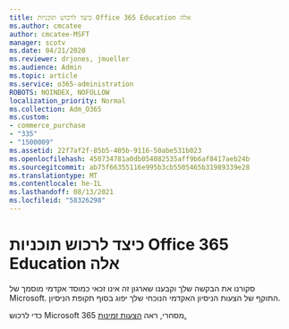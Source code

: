 ```yaml
---
title: כיצד לרכוש תוכניות Office 365 Education אלה
ms.author: cmcatee
author: cmcatee-MSFT
manager: scotv
ms.date: 04/21/2020
ms.reviewer: drjones, jmueller
ms.audience: Admin
ms.topic: article
ms.service: o365-administration
ROBOTS: NOINDEX, NOFOLLOW
localization_priority: Normal
ms.collection: Adm_O365
ms.custom:
- commerce_purchase
- "335"
- "1500009"
ms.assetid: 22f7af2f-85b5-405b-9116-50abe531b023
ms.openlocfilehash: 450734781a0db054082535aff9b6af8417aeb24b
ms.sourcegitcommit: ab75f66355116e995b3cb5505465b31989339e28
ms.translationtype: MT
ms.contentlocale: he-IL
ms.lasthandoff: 08/13/2021
ms.locfileid: "58326298"
---
```

# <a name="how-to-purchase-office-365-education-plans"></a>כיצד לרכוש תוכניות Office 365 Education אלה

סקורנו את הבקשה שלך וקבענו שארגון זה אינו זכאי כמוסד אקדמי מוסמך של Microsoft. התוקף של הצעות הניסיון האקדמי הנוכחי שלך יפוג בסוף תקופת הניסיון.
  
כדי לרכוש Microsoft 365 מסחרי, ראה [הצעות זמינות.](https://go.microsoft.com/fwlink/p/?linkid=868433)  